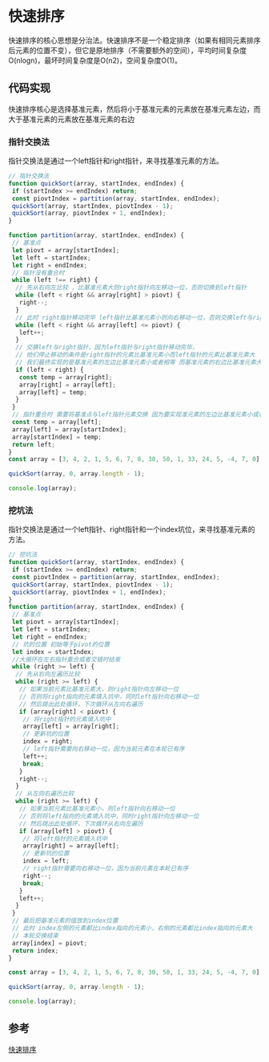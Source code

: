 # 快速排序

快速排序的核心思想是分治法。快速排序不是一个稳定排序（如果有相同元素排序后元素的位置不变），但它是原地排序（不需要额外的空间），平均时间复杂度O(nlogn)，最坏时间复杂度是O(n2)，空间复杂度O(1)。

## 代码实现

快速排序核心是选择基准元素，然后将小于基准元素的元素放在基准元素左边，而大于基准元素的元素放在基准元素的右边

### 指针交换法

指针交换法是通过一个left指针和right指针，来寻找基准元素的方法。

```javascript
// 指针交换法
function quickSort(array, startIndex, endIndex) {
 if (startIndex >= endIndex) return;
 const piovtIndex = partition(array, startIndex, endIndex);
 quickSort(array, startIndex, piovtIndex - 1);
 quickSort(array, piovtIndex + 1, endIndex);
}

function partition(array, startIndex, endIndex) {
 // 基准点
 let piovt = array[startIndex];
 let left = startIndex;
 let right = endIndex;
 // 指针没有重合时
 while (left !== right) {
  // 先从右向左比较 ，比基准元素大则right指针向左移动一位，否则切换到left指针
  while (left < right && array[right] > piovt) {
   right--;
  }
  // 此时 right指针移动完毕 left指针比基准元素小则向右移动一位，否则交换left与right指针
  while (left < right && array[left] <= piovt) {
   left++;
  }
  // 交换left与right指针，因为left指针与right指针移动完毕，
  // 他们停止移动的条件是right指针的元素比基准元素小而left指针的元素比基准元素大
  // 我们最终实现的是基准元素的左边比基准元素小或者相等 而基准元素的右边比基准元素大
  if (left < right) {
   const temp = array[right];
   array[right] = array[left];
   array[left] = temp;
  }
 }
 // 指针重合时 需要将基准点与left指针元素交换 因为要实现准元素的左边比基准元素小或者相等 而基准元素的右边比基准元素大
 const temp = array[left];
 array[left] = array[startIndex];
 array[startIndex] = temp;
 return left;
}
const array = [3, 4, 2, 1, 5, 6, 7, 8, 30, 50, 1, 33, 24, 5, -4, 7, 0];

quickSort(array, 0, array.length - 1);

console.log(array);

```

### 挖坑法

指针交换法是通过一个left指针、right指针和一个index坑位，来寻找基准元素的方法。

```javascript
// 挖坑法
function quickSort(array, startIndex, endIndex) {
 if (startIndex >= endIndex) return;
 const piovtIndex = partition(array, startIndex, endIndex);
 quickSort(array, startIndex, piovtIndex - 1);
 quickSort(array, piovtIndex + 1, endIndex);
}
function partition(array, startIndex, endIndex) {
 // 基准点
 let piovt = array[startIndex];
 let left = startIndex;
 let right = endIndex;
 // 坑的位置 初始等于pivot的位置
 let index = startIndex;
 //大循环在左右指针重合或者交错时结束
 while (right >= left) {
  // 先从右向左遍历比较
  while (right >= left) {
   // 如果当前元素比基准元素大，则right指针向左移动一位
   // 否则将right指向的元素填入坑中，同时left指针向右移动一位
   // 然后跳出此处循环，下次循环从左向右遍历
   if (array[right] < piovt) {
    // 将right指针的元素填入坑中
    array[left] = array[right];
    // 更新坑的位置
    index = right;
    // left指针需要向右移动一位，因为当前元素在本轮已有序
    left++;
    break;
   }
   right--;
  }
  // 从左向右遍历比较
  while (right >= left) {
   // 如果当前元素比基准元素小，则left指针向右移动一位
   // 否则将left指向的元素填入坑中，同时right指针向左移动一位
   // 然后跳出此处循环，下次循环从右向左遍历
   if (array[left] > piovt) {
    // 将left指针的元素填入坑中
    array[right] = array[left];
    // 更新坑的位置
    index = left;
    // right指针需要向右移动一位，因为当前元素在本轮已有序
    right--;
    break;
   }
   left++;
  }
 }
 // 最后把基准元素的值放到index位置
 // 此时 index左侧的元素都比index指向的元素小，右侧的元素都比index指向的元素大
 // 本轮交换结束
 array[index] = piovt;
 return index;
}

const array = [3, 4, 2, 1, 5, 6, 7, 8, 30, 50, 1, 33, 24, 5, -4, 7, 0];

quickSort(array, 0, array.length - 1);

console.log(array);

```

## 参考

[快速排序](https://mp.weixin.qq.com/s?__biz=MzIxMjE5MTE1Nw==&mid=2653195042&idx=1&sn=2b0915cd2298be9f2163cc90a3d464da&chksm=8c99f9f8bbee70eef627d0f5e5b80a604221abb3a1b5617b397fa178582dcb063c9fb6f904b3&scene=21#wechat_redirect)
